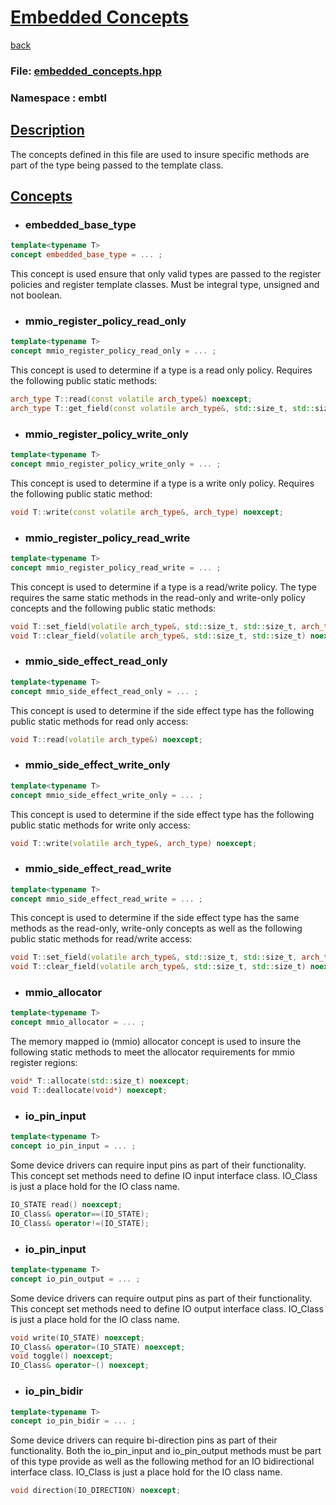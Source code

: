 # <u>Embedded Concepts</u>
[back](../README.md)
### File: [embedded_concepts.hpp](../embedded/inc/embedded_concepts.hpp)

### Namespace : embtl

## <u>Description</u>

The concepts defined in this file are used to insure specific methods are part of the type being passed to the 
template class.

## <u>Concepts</u>

- ### embedded_base_type
```c++
template<typename T>
concept embedded_base_type = ... ;
```

This concept is used ensure that only valid types are passed to the register 
policies and register template classes. Must be integral type, unsigned and 
not boolean.

- ### mmio_register_policy_read_only
```c++
template<typename T>
concept mmio_register_policy_read_only = ... ;
```
This concept is used to determine if a type is a read only policy. 
Requires the following public static methods:
```c++
arch_type T::read(const volatile arch_type&) noexcept;
arch_type T::get_field(const volatile arch_type&, std::size_t, std::size_t, bool) noexcept;
```

- ### mmio_register_policy_write_only
```c++
template<typename T>
concept mmio_register_policy_write_only = ... ;
```

This concept is used to determine if a type is a write only policy.
Requires the following public static method:
```c++
void T::write(const volatile arch_type&, arch_type) noexcept;
```

- ### mmio_register_policy_read_write
```c++
template<typename T>
concept mmio_register_policy_read_write = ... ;
```
This concept is used to determine if a type is a read/write policy. The type
requires the same static methods in the read-only and write-only policy concepts
and the following public static methods:
```c++
void T::set_field(volatile arch_type&, std::size_t, std::size_t, arch_type, bool) noexcept;
void T::clear_field(volatile arch_type&, std::size_t, std::size_t) noexcept;
```

- ### mmio_side_effect_read_only
```c++
template<typename T>
concept mmio_side_effect_read_only = ... ;
```

This concept is used to determine if the side effect type has the following public static methods
for read only access:
```c++
void T::read(volatile arch_type&) noexcept;
```

- ### mmio_side_effect_write_only
```c++
template<typename T>
concept mmio_side_effect_write_only = ... ;
```

This concept is used to determine if the side effect type has the following public static methods
for write only access:
```c++
void T::write(volatile arch_type&, arch_type) noexcept;
```

- ### mmio_side_effect_read_write
```c++
template<typename T>
concept mmio_side_effect_read_write = ... ;
```
This concept is used to determine if the side effect type has the same methods as the read-only, write-only concepts 
as well as the following public static methods for read/write access:
```c++
void T::set_field(volatile arch_type&, std::size_t, std::size_t, arch_type, bool) noexcept;
void T::clear_field(volatile arch_type&, std::size_t, std::size_t) noexcept;
```

- ### mmio_allocator
```c++
template<typename T>
concept mmio_allocator = ... ;
```

The memory mapped io (mmio) allocator concept is used to insure the following static methods to meet the allocator
requirements for mmio register regions:
```c++
void* T::allocate(std::size_t) noexcept;
void T::deallocate(void*) noexcept;
```

- ### io_pin_input
```c++
template<typename T>
concept io_pin_input = ... ;
```
Some device drivers can require input pins as part of their functionality. This concept set methods need to define
IO input interface class. IO_Class is just a place hold for the IO class name.

```c++
IO_STATE read() noexcept;
IO_Class& operator==(IO_STATE);
IO_Class& operator!=(IO_STATE);
```

- ### io_pin_input
```c++
template<typename T>
concept io_pin_output = ... ;
```
Some device drivers can require output pins as part of their functionality. This concept set methods need to define
IO output interface class. IO_Class is just a place hold for the IO class name.

```c++
void write(IO_STATE) noexcept;
IO_Class& operator=(IO_STATE) noexcept;
void toggle() noexcept;
IO_Class& operator~() noexcept;
```

- ### io_pin_bidir
```c++
template<typename T>
concept io_pin_bidir = ... ;
```
Some device drivers can require bi-direction pins as part of their functionality. Both the io_pin_input and io_pin_output
methods must be part of this type provide as well as the following method for an IO bidirectional interface class. IO_Class 
is just a place hold for the IO class name.

```c++
void direction(IO_DIRECTION) noexcept;
```

